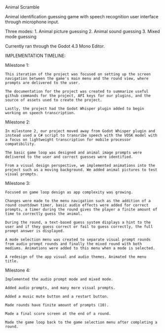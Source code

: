 Animal Scramble

Animal identification guessing game with speech recognition user interface through microphone input.

Three modes:
	1. Animal picture guessing
	2. Animal sound guessing
	3. Mixed mode guessing

Currently ran through the Godot 4.3 Mono Editor.

IMPLEMENTATION TIMELINE:

Milestone 1:

	This iteration of the project was focused on setting up the screen navigation between the game's main menu and the round view, where prompts are delivered to the user.
	
	The documentation for the project was created to summarize useful github commands for the project, API keys for our plugins, and the source of assets used to create the project.
	
	Lastly, the project had the Godot Whisper plugin added to begin working on speech transcription.

Milestone 2:

	In milestone 2, our project moved away from Godot Whisper plugin and instead used a C# script to transribe speech with the VOSK model with a focus on lightweight transcription for mobile processor compatibility.
	
	The basic game loop was designed and animal image prompts were delivered to the user and correct guesses were identified.
	
	From a visual design perspective, we implemented animations into the project such as a moving background. We added animal pictures to test visual prompts.

Milestone 3:

	Focused on game loop design as app complexity was growing.
	
	Changes were made to the menu navigation such as the addition of a round countdown timer, basic audio effects were added for correct prompts, a timer during the round gives the player a finite amount of time to correctly guess the animal.
	
	During the round, a text-based guess system displays a hint to the user and if they guess correct or fail to guess correctly, the full prompt answer is displayed.
	
	A mode selection menu was created to separate visual prompt rounds from audio prompt rounds and finally the mixed round with both mediums. Animations were added to this menu when a mode is selected.
	
	A redesign of the app visual and audio themes. Animated the menu title.

Milestone 4:

	Implemented the audio prompt mode and mixed mode.
	
	Added audio prompts, and many more visual prompts.
	
	Added a music mute button and a restart button.
	
	Made rounds have finite amount of prompts (10).
	
	Made a final score screen at the end of a round.
	
	Made the game loop back to the game selection menu after completing a round.
